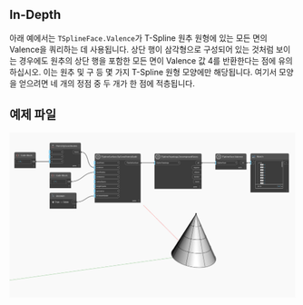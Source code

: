## In-Depth
아래 예에서는 `TSplineFace.Valence`가 T-Spline 원추 원형에 있는 모든 면의 Valence을 쿼리하는 데 사용됩니다. 상단 행이 삼각형으로 구성되어 있는 것처럼 보이는 경우에도 원추의 상단 행을 포함한 모든 면이 Valence 값 4를 반환한다는 점에 유의하십시오. 이는 원추 및 구 등 몇 가지 T-Spline 원형 모양에만 해당됩니다. 여기서 모양을 얻으려면 네 개의 정점 중 두 개가 한 점에 적층됩니다.

## 예제 파일

![Example](./Autodesk.DesignScript.Geometry.TSpline.TSplineFace.Valence_img.jpg)
